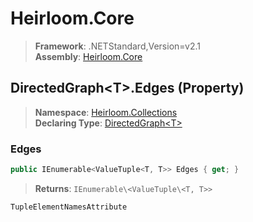 # Heirloom.Core

> **Framework**: .NETStandard,Version=v2.1  
> **Assembly**: [Heirloom.Core][0]

## DirectedGraph\<T>.Edges (Property)

> **Namespace**: [Heirloom.Collections][0]  
> **Declaring Type**: [DirectedGraph\<T>][1]

### Edges

```cs
public IEnumerable<ValueTuple<T, T>> Edges { get; }
```

> **Returns**: `IEnumerable\<ValueTuple\<T, T>>`

`TupleElementNamesAttribute`

[0]: ../../../Heirloom.Core.md
[1]: ../DirectedGraph[T].md

